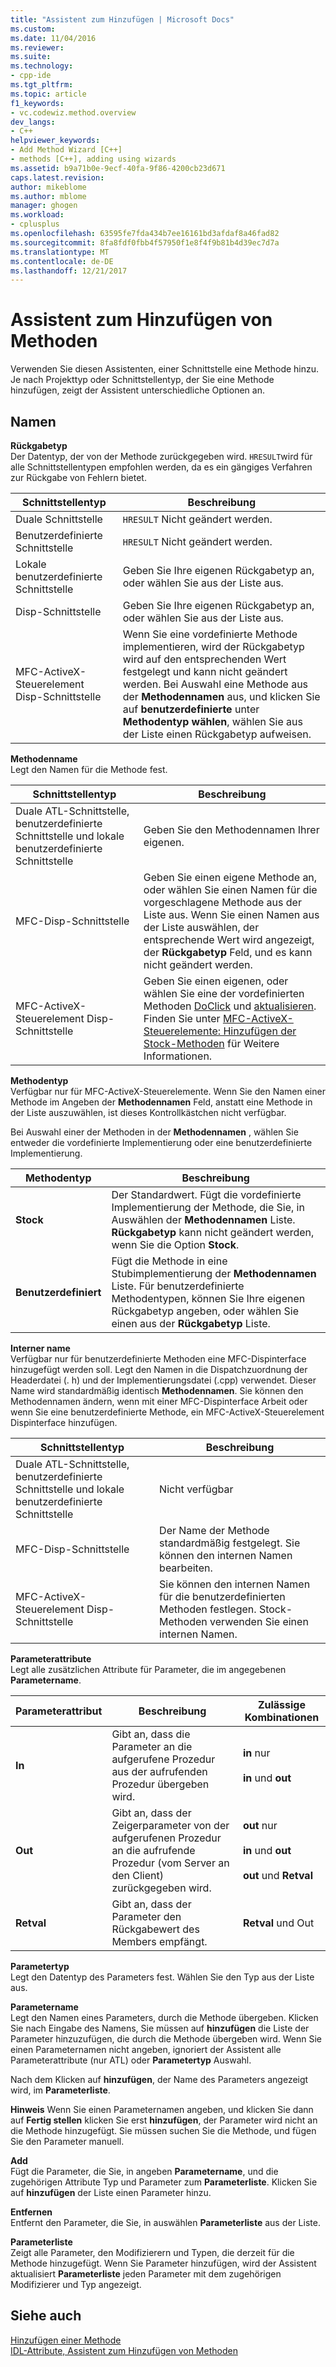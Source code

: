 ```yaml
---
title: "Assistent zum Hinzufügen | Microsoft Docs"
ms.custom: 
ms.date: 11/04/2016
ms.reviewer: 
ms.suite: 
ms.technology:
- cpp-ide
ms.tgt_pltfrm: 
ms.topic: article
f1_keywords:
- vc.codewiz.method.overview
dev_langs:
- C++
helpviewer_keywords:
- Add Method Wizard [C++]
- methods [C++], adding using wizards
ms.assetid: b9a71b0e-9ecf-40fa-9f86-4200cb23d671
caps.latest.revision: 
author: mikeblome
ms.author: mblome
manager: ghogen
ms.workload:
- cplusplus
ms.openlocfilehash: 63595fe7fda434b7ee16161bd3afdaf8a46fad82
ms.sourcegitcommit: 8fa8fdf0fbb4f57950f1e8f4f9b81b4d39ec7d7a
ms.translationtype: MT
ms.contentlocale: de-DE
ms.lasthandoff: 12/21/2017
---
```

# <a name="add-method-wizard"></a>Assistent zum Hinzufügen von Methoden
Verwenden Sie diesen Assistenten, einer Schnittstelle eine Methode hinzu. Je nach Projekttyp oder Schnittstellentyp, der Sie eine Methode hinzufügen, zeigt der Assistent unterschiedliche Optionen an.  
  
## <a name="names"></a>Namen  
 **Rückgabetyp**  
 Der Datentyp, der von der Methode zurückgegeben wird. `HRESULT`wird für alle Schnittstellentypen empfohlen werden, da es ein gängiges Verfahren zur Rückgabe von Fehlern bietet.  
  
|Schnittstellentyp|Beschreibung|  
|--------------------|-----------------|  
|Duale Schnittstelle|`HRESULT` Nicht geändert werden.|  
|Benutzerdefinierte Schnittstelle|`HRESULT` Nicht geändert werden.|  
|Lokale benutzerdefinierte Schnittstelle|Geben Sie Ihre eigenen Rückgabetyp an, oder wählen Sie aus der Liste aus.|  
|Disp-Schnittstelle|Geben Sie Ihre eigenen Rückgabetyp an, oder wählen Sie aus der Liste aus.|  
|MFC-ActiveX-Steuerelement Disp-Schnittstelle|Wenn Sie eine vordefinierte Methode implementieren, wird der Rückgabetyp wird auf den entsprechenden Wert festgelegt und kann nicht geändert werden. Bei Auswahl eine Methode aus der **Methodennamen** aus, und klicken Sie auf **benutzerdefinierte** unter **Methodentyp wählen**, wählen Sie aus der Liste einen Rückgabetyp aufweisen.|  
  
 **Methodenname**  
 Legt den Namen für die Methode fest.  
  
|Schnittstellentyp|Beschreibung|  
|--------------------|-----------------|  
|Duale ATL-Schnittstelle, benutzerdefinierte Schnittstelle und lokale benutzerdefinierte Schnittstelle|Geben Sie den Methodennamen Ihrer eigenen.|  
|MFC-Disp-Schnittstelle|Geben Sie einen eigene Methode an, oder wählen Sie einen Namen für die vorgeschlagene Methode aus der Liste aus. Wenn Sie einen Namen aus der Liste auswählen, der entsprechende Wert wird angezeigt, der **Rückgabetyp** Feld, und es kann nicht geändert werden.|  
|MFC-ActiveX-Steuerelement Disp-Schnittstelle|Geben Sie einen eigenen, oder wählen Sie eine der vordefinierten Methoden [DoClick](../mfc/reference/colecontrol-class.md#doclick) und [aktualisieren](../mfc/reference/colecontrol-class.md#refresh). Finden Sie unter [MFC-ActiveX-Steuerelemente: Hinzufügen der Stock-Methoden](../mfc/mfc-activex-controls-adding-stock-methods.md) für Weitere Informationen.|  
  
 **Methodentyp**  
 Verfügbar nur für MFC-ActiveX-Steuerelemente. Wenn Sie den Namen einer Methode im Angeben der **Methodennamen** Feld, anstatt eine Methode in der Liste auszuwählen, ist dieses Kontrollkästchen nicht verfügbar.  
  
 Bei Auswahl einer der Methoden in der **Methodennamen** , wählen Sie entweder die vordefinierte Implementierung oder eine benutzerdefinierte Implementierung.  
  
|Methodentyp|Beschreibung|  
|-----------------|-----------------|  
|**Stock**|Der Standardwert. Fügt die vordefinierte Implementierung der Methode, die Sie, in Auswählen der **Methodennamen** Liste. **Rückgabetyp** kann nicht geändert werden, wenn Sie die Option **Stock**.|  
|**Benutzerdefiniert**|Fügt die Methode in eine Stubimplementierung der **Methodennamen** Liste. Für benutzerdefinierte Methodentypen, können Sie Ihre eigenen Rückgabetyp angeben, oder wählen Sie einen aus der **Rückgabetyp** Liste.|  
  
 **Interner name**  
 Verfügbar nur für benutzerdefinierte Methoden eine MFC-Dispinterface hinzugefügt werden soll. Legt den Namen in die Dispatchzuordnung der Headerdatei (. h) und der Implementierungsdatei (.cpp) verwendet. Dieser Name wird standardmäßig identisch **Methodennamen**. Sie können den Methodennamen ändern, wenn mit einer MFC-Dispinterface Arbeit oder wenn Sie eine benutzerdefinierte Methode, ein MFC-ActiveX-Steuerelement Dispinterface hinzufügen.  
  
|Schnittstellentyp|Beschreibung|  
|--------------------|-----------------|  
|Duale ATL-Schnittstelle, benutzerdefinierte Schnittstelle und lokale benutzerdefinierte Schnittstelle|Nicht verfügbar|  
|MFC-Disp-Schnittstelle|Der Name der Methode standardmäßig festgelegt. Sie können den internen Namen bearbeiten.|  
|MFC-ActiveX-Steuerelement Disp-Schnittstelle|Sie können den internen Namen für die benutzerdefinierten Methoden festlegen. Stock-Methoden verwenden Sie einen internen Namen.|  
  
 **Parameterattribute**  
 Legt alle zusätzlichen Attribute für Parameter, die im angegebenen **Parametername**.  
  
|Parameterattribut|Beschreibung|Zulässige Kombinationen|  
|-------------------------|-----------------|--------------------------|  
|**In**|Gibt an, dass die Parameter an die aufgerufene Prozedur aus der aufrufenden Prozedur übergeben wird.|**in** nur<br /><br /> **in** und **out**|  
|**Out**|Gibt an, dass der Zeigerparameter von der aufgerufenen Prozedur an die aufrufende Prozedur (vom Server an den Client) zurückgegeben wird.|**out** nur<br /><br /> **in** und **out**<br /><br /> **out** und **Retval**|  
|**Retval**|Gibt an, dass der Parameter den Rückgabewert des Members empfängt.|**Retval** und Out|  
  
 **Parametertyp**  
 Legt den Datentyp des Parameters fest. Wählen Sie den Typ aus der Liste aus.  
  
 **Parametername**  
 Legt den Namen eines Parameters, durch die Methode übergeben. Klicken Sie nach Eingabe des Namens, Sie müssen auf **hinzufügen** die Liste der Parameter hinzuzufügen, die durch die Methode übergeben wird. Wenn Sie einen Parameternamen nicht angeben, ignoriert der Assistent alle Parameterattribute (nur ATL) oder **Parametertyp** Auswahl.  
  
 Nach dem Klicken auf **hinzufügen**, der Name des Parameters angezeigt wird, im **Parameterliste**.  
  
 **Hinweis** Wenn Sie einen Parameternamen angeben, und klicken Sie dann auf **Fertig stellen** klicken Sie erst **hinzufügen**, der Parameter wird nicht an die Methode hinzugefügt. Sie müssen suchen Sie die Methode, und fügen Sie den Parameter manuell.  
  
 **Add**  
 Fügt die Parameter, die Sie, in angeben **Parametername**, und die zugehörigen Attribute Typ und Parameter zum **Parameterliste**. Klicken Sie auf **hinzufügen** der Liste einen Parameter hinzu.  
  
 **Entfernen**  
 Entfernt den Parameter, die Sie, in auswählen **Parameterliste** aus der Liste.  
  
 **Parameterliste**  
 Zeigt alle Parameter, den Modifizierern und Typen, die derzeit für die Methode hinzugefügt. Wenn Sie Parameter hinzufügen, wird der Assistent aktualisiert **Parameterliste** jeden Parameter mit dem zugehörigen Modifizierer und Typ angezeigt.  
  
## <a name="see-also"></a>Siehe auch  
 [Hinzufügen einer Methode](../ide/adding-a-method-visual-cpp.md)   
 [IDL-Attribute, Assistent zum Hinzufügen von Methoden](../ide/idl-attributes-add-method-wizard.md)